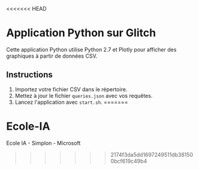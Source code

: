 <<<<<<< HEAD
# Application Python sur Glitch

Cette application Python utilise Python 2.7 et Plotly pour afficher des graphiques à partir de données CSV.

## Instructions

1. Importez votre fichier CSV dans le répertoire.
2. Mettez à jour le fichier `queries.json` avec vos requêtes.
3. Lancez l'application avec `start.sh`.
=======
# Ecole-IA
Ecole IA - Simplon - Microsoft
>>>>>>> 2174f3da5dd1697249511db381500bcf619c49b4
